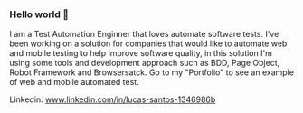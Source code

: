 ### Hello world 👋

  I am a Test Automation Enginner that loves automate software tests. I've been working on a solution for companies that would like to automate web and mobile testing to help improve software quality, in this  solution I'm using some tools and development approach such as BDD, Page Object, Robot Framework and Browsersatck. Go to my "Portfolio" to see an example of web and mobile automated test.
  
  Linkedin:  www.linkedin.com/in/lucas-santos-1346986b
